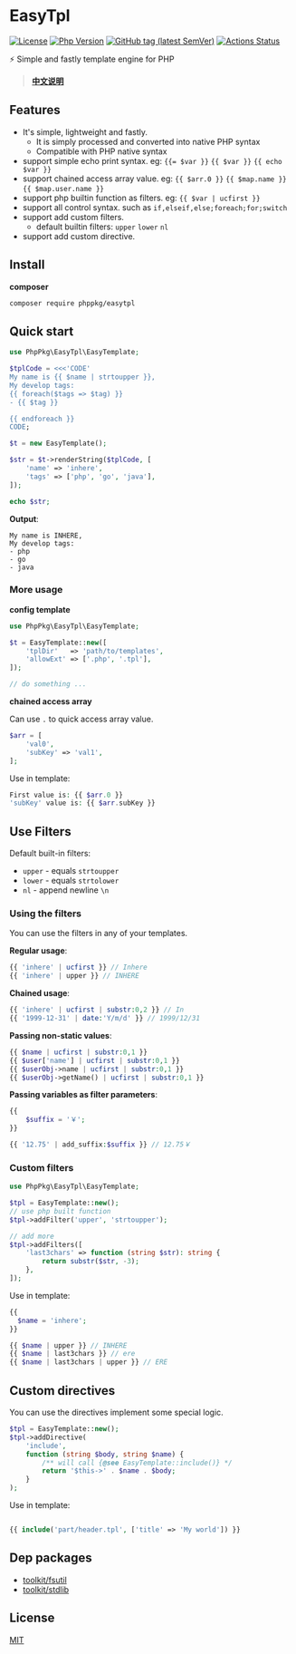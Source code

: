 # EasyTpl

[![License](https://img.shields.io/github/license/phppkg/easytpl.svg?style=flat-square)](LICENSE)
[![Php Version](https://img.shields.io/badge/php-%3E=8.0-brightgreen.svg?maxAge=2592000)](https://packagist.org/packages/phppkg/easytpl)
[![GitHub tag (latest SemVer)](https://img.shields.io/github/tag/phppkg/easytpl)](https://github.com/phppkg/easytpl)
[![Actions Status](https://github.com/phppkg/easytpl/workflows/Unit-Tests/badge.svg)](https://github.com/phppkg/easytpl/actions)

⚡️ Simple and fastly template engine for PHP

> **[中文说明](README.zh-CN.md)**

## Features

- It's simple, lightweight and fastly. 
  - It is simply processed and converted into native PHP syntax
  - Compatible with PHP native syntax
- support simple echo print syntax. eg: `{{= $var }}` `{{ $var }}` `{{ echo $var }}`
- support chained access array value. eg: `{{ $arr.0 }}` `{{ $map.name }}` `{{ $map.user.name }}`
- support php builtin function as filters. eg: `{{ $var | ucfirst }}`
- support all control syntax. such as `if,elseif,else;foreach;for;switch`
- support add custom filters.
  - default builtin filters: `upper` `lower` `nl`
- support add custom directive.

## Install

**composer**

```bash
composer require phppkg/easytpl
```

## Quick start

```php
use PhpPkg\EasyTpl\EasyTemplate;

$tplCode = <<<'CODE'
My name is {{ $name | strtoupper }},
My develop tags:
{{ foreach($tags => $tag) }}
- {{ $tag }}

{{ endforeach }}
CODE;

$t = new EasyTemplate();

$str = $t->renderString($tplCode, [
    'name' => 'inhere',
    'tags' => ['php', 'go', 'java'],
]);

echo $str;
```

**Output**:

```text
My name is INHERE,
My develop tags:
- php
- go
- java
```

### More usage

**config template**

```php
use PhpPkg\EasyTpl\EasyTemplate;

$t = EasyTemplate::new([
    'tplDir'   => 'path/to/templates',
    'allowExt' => ['.php', '.tpl'],
]);

// do something ...
```

**chained access array**

Can use `.` to quick access array value.

```php
$arr = [
    'val0',
    'subKey' => 'val1',
];
```

Use in template:

```php
First value is: {{ $arr.0 }}
'subKey' value is: {{ $arr.subKey }}
```

## Use Filters

Default built-in filters: 

- `upper` - equals `strtoupper`
- `lower` - equals `strtolower`
- `nl` - append newline `\n`

### Using the filters

You can use the filters in any of your templates.

**Regular usage**:

```php
{{ 'inhere' | ucfirst }} // Inhere 
{{ 'inhere' | upper }} // INHERE
```

**Chained usage**:

```php
{{ 'inhere' | ucfirst | substr:0,2 }} // In
{{ '1999-12-31' | date:'Y/m/d' }} // 1999/12/31
```

**Passing non-static values**:

```php
{{ $name | ucfirst | substr:0,1 }}
{{ $user['name'] | ucfirst | substr:0,1 }}
{{ $userObj->name | ucfirst | substr:0,1 }}
{{ $userObj->getName() | ucfirst | substr:0,1 }}
```

**Passing variables as filter parameters**:

```php
{{
    $suffix = '￥';
}}

{{ '12.75' | add_suffix:$suffix }} // 12.75￥
```

### Custom filters

```php
use PhpPkg\EasyTpl\EasyTemplate;

$tpl = EasyTemplate::new();
// use php built function
$tpl->addFilter('upper', 'strtoupper');

// add more
$tpl->addFilters([
    'last3chars' => function (string $str): string {
        return substr($str, -3);
    },
]);
```

Use in template:

```php
{{
  $name = 'inhere';
}}

{{ $name | upper }} // INHERE
{{ $name | last3chars }} // ere
{{ $name | last3chars | upper }} // ERE
```

## Custom directives

You can use the directives implement some special logic.

```php
$tpl = EasyTemplate::new();
$tpl->addDirective(
    'include',
    function (string $body, string $name) {
        /** will call {@see EasyTemplate::include()} */
        return '$this->' . $name . $body;
    }
);
```

Use in template:

```php

{{ include('part/header.tpl', ['title' => 'My world']) }}

```

## Dep packages

- [toolkit/fsutil](https://github.com/php-toolkit/fsutil)
- [toolkit/stdlib](https://github.com/php-toolkit/stdlib)

## License

[MIT](LICENSE)
